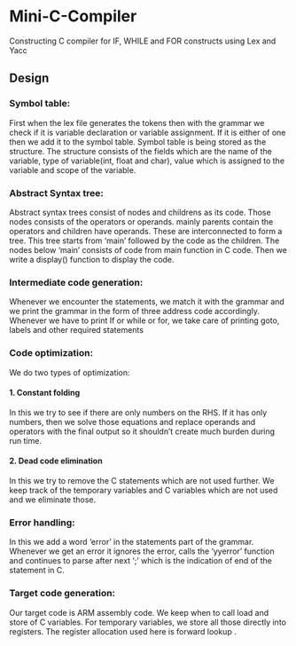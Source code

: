 # Mini-C-Compiler
Constructing C compiler for IF, WHILE and FOR constructs using Lex and Yacc


## Design

### Symbol table: 
First when the lex file generates the tokens then with the grammar we check if it is variable declaration or variable assignment. If it is either of one then we add it to the symbol table. Symbol table is being stored as the structure. The structure consists of the fields which are the name of the variable, type of variable(int, float and char), value which is assigned to the variable and scope of the variable. 

### Abstract Syntax tree: 
Abstract syntax trees consist of nodes and childrens as its code. Those nodes consists of the operators or operands. mainly parents contain the operators and children have operands. These are interconnected to form a tree. This tree starts from ‘main’ followed by the code as the children. The nodes below ‘main’ consists of code from main function in C code. Then we write a display() function to display the code.

### Intermediate code generation: 
Whenever we encounter the statements, we match it with the grammar and we print the grammar in the form of three address code accordingly. Whenever we have to print If or while or for, we take care of printing goto, labels and other required statements 

### Code optimization: 
We do two types of optimization: 
  #### 1. Constant folding
  In this we try to see if there are only numbers on the RHS. If it has only numbers, then we solve those equations and replace operands and operators with the final output so it shouldn’t create much burden during run time. 
#### 2. Dead code elimination
  In this we try to remove the C statements which are not used further. We keep track of the temporary variables and C variables which are not used and we eliminate those.

### Error handling: 
In this we add a word ‘error’ in the statements part of the grammar. Whenever we get an error it ignores the error, calls the ‘yyerror’ function and continues to parse after next ‘;’ which is the indication of end of the statement in C.

### Target code generation: 
Our target code is ARM assembly code. We keep when to call load and store of C variables. For temporary variables, we store all those directly into registers. The register allocation used here is forward lookup . 
